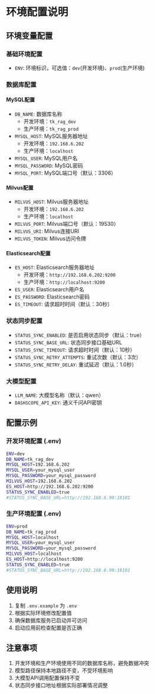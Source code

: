 # 环境配置说明

## 环境变量配置

### 基础环境配置
- `ENV`: 环境标识，可选值：`dev`(开发环境)、`prod`(生产环境)

### 数据库配置

#### MySQL配置
- `DB_NAME`: 数据库名称
  - 开发环境：`tk_rag_dev`
  - 生产环境：`tk_rag_prod`
- `MYSQL_HOST`: MySQL服务器地址
  - 开发环境：`192.168.6.202`
  - 生产环境：`localhost`
- `MYSQL_USER`: MySQL用户名
- `MYSQL_PASSWORD`: MySQL密码
- `MYSQL_PORT`: MySQL端口号（默认：3306）

#### Milvus配置
- `MILVUS_HOST`: Milvus服务器地址
  - 开发环境：`192.168.6.202`
  - 生产环境：`localhost`
- `MILVUS_PORT`: Milvus端口号（默认：19530）
- `MILVUS_URI`: Milvus连接URI
- `MILVUS_TOKEN`: Milvus访问令牌

#### Elasticsearch配置
- `ES_HOST`: Elasticsearch服务器地址
  - 开发环境：`http://192.168.6.202:9200`
  - 生产环境：`http://localhost:9200`
- `ES_USER`: Elasticsearch用户名
- `ES_PASSWORD`: Elasticsearch密码
- `ES_TIMEOUT`: 请求超时时间（默认：30秒）

### 状态同步配置
- `STATUS_SYNC_ENABLED`: 是否启用状态同步（默认：true）
- `STATUS_SYNC_BASE_URL`: 状态同步接口基础URL
- `STATUS_SYNC_TIMEOUT`: 请求超时时间（默认：10秒）
- `STATUS_SYNC_RETRY_ATTEMPTS`: 重试次数（默认：3次）
- `STATUS_SYNC_RETRY_DELAY`: 重试延迟（默认：1.0秒）

### 大模型配置
- `LLM_NAME`: 大模型名称（默认：qwen）
- `DASHSCOPE_API_KEY`: 通义千问API密钥

## 配置示例

### 开发环境配置 (.env)
```bash
ENV=dev
DB_NAME=tk_rag_dev
MYSQL_HOST=192.168.6.202
MYSQL_USER=your_mysql_user
MYSQL_PASSWORD=your_mysql_password
MILVUS_HOST=192.168.6.202
ES_HOST=http://192.168.6.202:9200
STATUS_SYNC_ENABLED=true
#STATUS_SYNC_BASE_URL=http://192.168.6.99:18101
```

### 生产环境配置 (.env)
```bash
ENV=prod
DB_NAME=tk_rag_prod
MYSQL_HOST=localhost
MYSQL_USER=your_mysql_user
MYSQL_PASSWORD=your_mysql_password
MILVUS_HOST=localhost
ES_HOST=http://localhost:9200
STATUS_SYNC_ENABLED=true
#STATUS_SYNC_BASE_URL=http://192.168.6.99:18101
```

## 使用说明

1. 复制 `.env.example` 为 `.env`
2. 根据实际环境修改配置值
3. 确保数据库服务已启动并可访问
4. 启动应用前检查配置是否正确

## 注意事项

1. 开发环境和生产环境使用不同的数据库名称，避免数据冲突
2. 模型路径保持本地路径不变，不受环境影响
3. 大模型API调用配置保持不变
4. 状态同步接口地址根据实际部署情况调整